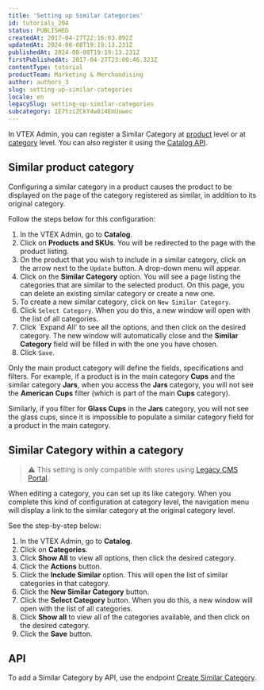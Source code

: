 ```yaml
---
title: 'Setting up Similar Categories'
id: tutorials_204
status: PUBLISHED
createdAt: 2017-04-27T22:16:03.892Z
updatedAt: 2024-08-08T19:19:13.231Z
publishedAt: 2024-08-08T19:19:13.231Z
firstPublishedAt: 2017-04-27T23:00:46.323Z
contentType: tutorial
productTeam: Marketing & Merchandising
author: authors_3
slug: setting-up-similar-categories
locale: en
legacySlug: setting-up-similar-categories
subcategory: 1E7tziZCkY4w8i4EmUuwec
---
```


In VTEX Admin, you can register a Similar Category at [product](#similar-product-category) level or at [category](#similar-category-within-a-category) level. You can also register it using the [Catalog API](https://developers.vtex.com/docs/api-reference/catalog-api#post-/api/catalog/pvt/product/-productId-/similarcategory/-categoryId-).

## Similar product category

Configuring a similar category in a product causes the product to be displayed on the page of the category registered as similar, in addition to its original category.

Follow the steps below for this configuration:

1. In the VTEX Admin, go to __Catalog__.
2. Click on __Products and SKUs__. You will be redirected to the page with the product listing.
3. On the product that you wish to include in a similar category, click on the arrow next to the `Update` button. A drop-down menu will appear.
4. Click on the __Similar Category__ option. You will see a page listing the categories that are similar to the selected product. On this page, you can delete an existing similar category or create a new one.
5. To create a new similar category, click on `New Similar Category`.
6. Click `Select Category`. When you do this, a new window will open with the list of all categories.
7. Click `Expand All' to see all the options, and then click on the desired category.
   The new window will automatically close and the __Similar Category__ field will be filled in with the one you have chosen.
9. Click `Save`.

Only the main product category will define the fields, specifications and filters. For example, if a product is in the main category __Cups__ and the similar category __Jars__, when you access the __Jars__ category, you will not see the __American Cups__ filter (which is part of the main __Cups__ category).

Similarly, if you filter for __Glass Cups__ in the __Jars__ category, you will not see the glass cups, since it is impossible to populate a similar category field for a product in the main category.

## Similar Category within a category

>⚠️ This setting is only compatible with stores using [Legacy CMS Portal](https://help.vtex.com/en/tracks/cms--2YcpgIljVaLVQYMzxQbc3z/1oN446gRGcR2s70RvBCAmj).

When editing a category, you can set up its like category. When you complete this kind of configuration at category level, the navigation menu will display a link to the similar category at the original category level.

See the step-by-step below:

1. In the VTEX Admin, go to __Catalog__.
2. Click on __Categories__.
3. Click __Show All__ to view all options, then click the desired category.
4. Click the __Actions__ button.
5. Click the __Include Similar__ option. This will open the list of similar categories in that category.
6. Click the __New Similar Category__ button.
7. Click the __Select Category__ button. When you do this, a new window will open with the list of all categories.
8. Click __Show all__ to view all of the categories available, and then click on the desired category.
11. Click the __Save__ button.

## API

To add a Similar Category by API, use the endpoint [Create Similar Category](https://developers.vtex.com/docs/api-reference/catalog-api#post-/api/catalog/pvt/product/-productId-/similarcategory/-categoryId-).
